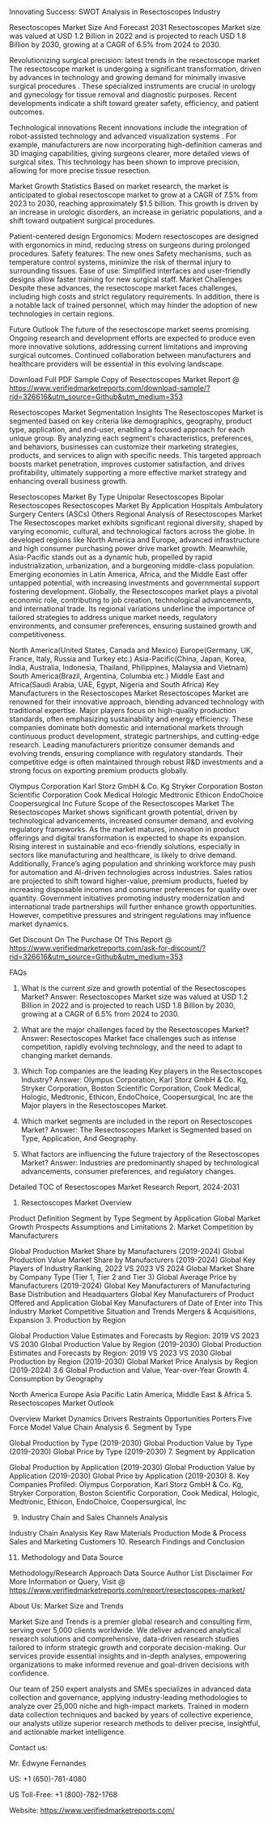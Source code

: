 Innovating Success: SWOT Analysis in Resectoscopes Industry


Resectoscopes Market Size And Forecast 2031
Resectoscopes Market size was valued at USD 1.2 Billion in 2022 and is projected to reach USD 1.8 Billion by 2030, growing at a CAGR of 6.5% from 2024 to 2030.

Revolutionizing surgical precision: latest trends in the resectoscope market
The resectoscope market is undergoing a significant transformation, driven by advances in technology and growing demand for minimally invasive surgical procedures . These specialized instruments are crucial in urology and gynecology for tissue removal and diagnostic purposes. Recent developments indicate a shift toward greater safety, efficiency, and patient outcomes.

Technological innovations
Recent innovations include the integration of robot-assisted technology and advanced visualization systems . For example, manufacturers are now incorporating high-definition cameras and 3D imaging capabilities, giving surgeons clearer, more detailed views of surgical sites. This technology has been shown to improve precision, allowing for more precise tissue resection.

Market Growth Statistics
Based on market research, the market is anticipated to global resectoscope market to grow at a CAGR of 7.5% from 2023 to 2030, reaching approximately $1.5 billion. This growth is driven by an increase in urologic disorders, an increase in geriatric populations, and a shift toward outpatient surgical procedures.

Patient-centered design
Ergonomics: Modern resectoscopes are designed with ergonomics in mind, reducing stress on surgeons during prolonged procedures.
Safety features: The new ones Safety mechanisms, such as temperature control systems, minimize the risk of thermal injury to surrounding tissues.
Ease of use: Simplified interfaces and user-friendly designs allow faster training for new surgical staff.
Market Challenges
Despite these advances, the resectoscope market faces challenges, including high costs and strict regulatory requirements. In addition, there is a notable lack of trained personnel, which may hinder the adoption of new technologies in certain regions.

Future Outlook
The future of the resectoscope market seems promising. Ongoing research and development efforts are expected to produce even more innovative solutions, addressing current limitations and improving surgical outcomes. Continued collaboration between manufacturers and healthcare providers will be essential in this evolving landscape.

Download Full PDF Sample Copy of Resectoscopes Market Report @ https://www.verifiedmarketreports.com/download-sample/?rid=326616&utm_source=Github&utm_medium=353

Resectoscopes Market Segmentation Insights
The Resectoscopes Market is segmented based on key criteria like demographics, geography, product type, application, and end-user, enabling a focused approach for each unique group. By analyzing each segment's characteristics, preferences, and behaviors, businesses can customize their marketing strategies, products, and services to align with specific needs. This targeted approach boosts market penetration, improves customer satisfaction, and drives profitability, ultimately supporting a more effective market strategy and enhancing overall business growth.

Resectoscopes Market By Type
Unipolar Resectoscopes
Bipolar Resectoscopes
Resectoscopes Market By Application
Hospitals
Ambulatory Surgery Centers (ASCs)
Others
Regional Analysis of Resectoscopes Market
The Resectoscopes market exhibits significant regional diversity, shaped by varying economic, cultural, and technological factors across the globe. In developed regions like North America and Europe, advanced infrastructure and high consumer purchasing power drive market growth. Meanwhile, Asia-Pacific stands out as a dynamic hub, propelled by rapid industrialization, urbanization, and a burgeoning middle-class population. Emerging economies in Latin America, Africa, and the Middle East offer untapped potential, with increasing investments and governmental support fostering development. Globally, the Resectoscopes market plays a pivotal economic role, contributing to job creation, technological advancements, and international trade. Its regional variations underline the importance of tailored strategies to address unique market needs, regulatory environments, and consumer preferences, ensuring sustained growth and competitiveness.

North America(United States, Canada and Mexico)
Europe(Germany, UK, France, Italy, Russia and Turkey etc.)
Asia-Pacific(China, Japan, Korea, India, Australia, Indonesia, Thailand, Philippines, Malaysia and Vietnam)
South America(Brazil, Argentina, Columbia etc.)
Middle East and Africa(Saudi Arabia, UAE, Egypt, Nigeria and South Africa)
Key Manufacturers in the Resectoscopes Market
Resectoscopes Market are renowned for their innovative approach, blending advanced technology with traditional expertise. Major players focus on high-quality production standards, often emphasizing sustainability and energy efficiency. These companies dominate both domestic and international markets through continuous product development, strategic partnerships, and cutting-edge research. Leading manufacturers prioritize consumer demands and evolving trends, ensuring compliance with regulatory standards. Their competitive edge is often maintained through robust R&D investments and a strong focus on exporting premium products globally.

Olympus Corporation
Karl Storz GmbH & Co. Kg
Stryker Corporation
Boston Scientific Corporation
Cook Medical
Hologic
Medtronic
Ethicon
EndoChoice
Coopersurgical
Inc
Future Scope of the Resectoscopes Market
The Resectoscopes Market shows significant growth potential, driven by technological advancements, increased consumer demand, and evolving regulatory frameworks. As the market matures, innovation in product offerings and digital transformation is expected to shape its expansion. Rising interest in sustainable and eco-friendly solutions, especially in sectors like manufacturing and healthcare, is likely to drive demand. Additionally, France’s aging population and shrinking workforce may push for automation and AI-driven technologies across industries. Sales ratios are projected to shift toward higher-value, premium products, fueled by increasing disposable incomes and consumer preferences for quality over quantity. Government initiatives promoting industry modernization and international trade partnerships will further enhance growth opportunities. However, competitive pressures and stringent regulations may influence market dynamics.

Get Discount On The Purchase Of This Report @ https://www.verifiedmarketreports.com/ask-for-discount/?rid=326616&utm_source=Github&utm_medium=353

FAQs
1. What is the current size and growth potential of the Resectoscopes Market?
Answer: Resectoscopes Market size was valued at USD 1.2 Billion in 2022 and is projected to reach USD 1.8 Billion by 2030, growing at a CAGR of 6.5% from 2024 to 2030.

2. What are the major challenges faced by the Resectoscopes Market?
Answer: Resectoscopes Market face challenges such as intense competition, rapidly evolving technology, and the need to adapt to changing market demands.

3. Which Top companies are the leading Key players in the Resectoscopes Industry?
Answer: Olympus Corporation, Karl Storz GmbH & Co. Kg, Stryker Corporation, Boston Scientific Corporation, Cook Medical, Hologic, Medtronic, Ethicon, EndoChoice, Coopersurgical, Inc are the Major players in the Resectoscopes Market.

4. Which market segments are included in the report on Resectoscopes Market?
Answer: The Resectoscopes Market is Segmented based on Type, Application, And Geography.

5. What factors are influencing the future trajectory of the Resectoscopes Market?
Answer: Industries are predominantly shaped by technological advancements, consumer preferences, and regulatory changes.

Detailed TOC of Resectoscopes Market Research Report, 2024-2031
1. Resectoscopes Market Overview

Product Definition
Segment by Type
Segment by Application
Global Market Growth Prospects
Assumptions and Limitations
2. Market Competition by Manufacturers

Global Production Market Share by Manufacturers (2019-2024)
Global Production Value Market Share by Manufacturers (2019-2024)
Global Key Players of Industry Ranking, 2022 VS 2023 VS 2024
Global Market Share by Company Type (Tier 1, Tier 2 and Tier 3)
Global Average Price by Manufacturers (2019-2024)
Global Key Manufacturers of Manufacturing Base Distribution and Headquarters
Global Key Manufacturers of Product Offered and Application
Global Key Manufacturers of Date of Enter into This Industry
Market Competitive Situation and Trends
Mergers & Acquisitions, Expansion
3. Production by Region

Global Production Value Estimates and Forecasts by Region: 2019 VS 2023 VS 2030
Global Production Value by Region (2019-2030)
Global Production Estimates and Forecasts by Region: 2019 VS 2023 VS 2030
Global Production by Region (2019-2030)
Global Market Price Analysis by Region (2019-2024) 3.6 Global Production and Value, Year-over-Year Growth
4. Consumption by Geography

North America
Europe
Asia Pacific
Latin America, Middle East & Africa
5. Resectoscopes Market Outlook

Overview
Market Dynamics
Drivers
Restraints
Opportunities
Porters Five Force Model
Value Chain Analysis 
6. Segment by Type

Global Production by Type (2019-2030)
Global Production Value by Type (2019-2030)
Global Price by Type (2019-2030)
7. Segment by Application

Global Production by Application (2019-2030)
Global Production Value by Application (2019-2030)
Global Price by Application (2019-2030)
8. Key Companies Profiled: Olympus Corporation, Karl Storz GmbH & Co. Kg, Stryker Corporation, Boston Scientific Corporation, Cook Medical, Hologic, Medtronic, Ethicon, EndoChoice, Coopersurgical, Inc

9. Industry Chain and Sales Channels Analysis

Industry Chain Analysis
Key Raw Materials
Production Mode & Process
Sales and Marketing
Customers
10. Research Findings and Conclusion

11. Methodology and Data Source

Methodology/Research Approach
Data Source
Author List
Disclaimer
For More Information or Query, Visit @ https://www.verifiedmarketreports.com/report/resectoscopes-market/

About Us: Market Size and Trends

Market Size and Trends is a premier global research and consulting firm, serving over 5,000 clients worldwide. We deliver advanced analytical research solutions and comprehensive, data-driven research studies tailored to inform strategic growth and corporate decision-making. Our services provide essential insights and in-depth analyses, empowering organizations to make informed revenue and goal-driven decisions with confidence.

Our team of 250 expert analysts and SMEs specializes in advanced data collection and governance, applying industry-leading methodologies to analyze over 25,000 niche and high-impact markets. Trained in modern data collection techniques and backed by years of collective experience, our analysts utilize superior research methods to deliver precise, insightful, and actionable market intelligence.

Contact us:

Mr. Edwyne Fernandes

US: +1 (650)-781-4080

US Toll-Free: +1 (800)-782-1768

Website: https://www.verifiedmarketreports.com/
